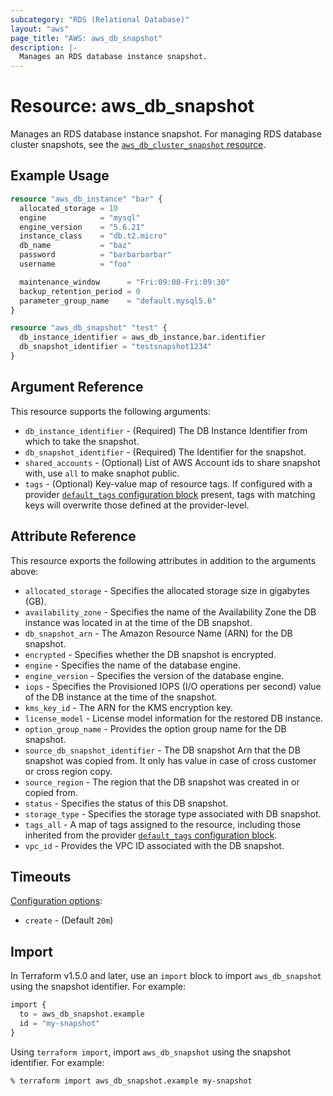 ```yaml
---
subcategory: "RDS (Relational Database)"
layout: "aws"
page_title: "AWS: aws_db_snapshot"
description: |-
  Manages an RDS database instance snapshot.
---
```


# Resource: aws_db_snapshot

Manages an RDS database instance snapshot. For managing RDS database cluster snapshots, see the [`aws_db_cluster_snapshot` resource](/docs/providers/aws/r/db_cluster_snapshot.html).

## Example Usage

```terraform
resource "aws_db_instance" "bar" {
  allocated_storage = 10
  engine            = "mysql"
  engine_version    = "5.6.21"
  instance_class    = "db.t2.micro"
  db_name           = "baz"
  password          = "barbarbarbar"
  username          = "foo"

  maintenance_window      = "Fri:09:00-Fri:09:30"
  backup_retention_period = 0
  parameter_group_name    = "default.mysql5.6"
}

resource "aws_db_snapshot" "test" {
  db_instance_identifier = aws_db_instance.bar.identifier
  db_snapshot_identifier = "testsnapshot1234"
}
```

## Argument Reference

This resource supports the following arguments:

* `db_instance_identifier` - (Required) The DB Instance Identifier from which to take the snapshot.
* `db_snapshot_identifier` - (Required) The Identifier for the snapshot.
* `shared_accounts` - (Optional) List of AWS Account ids to share snapshot with, use `all` to make snaphot public.
* `tags` - (Optional) Key-value map of resource tags. If configured with a provider [`default_tags` configuration block](https://registry.terraform.io/providers/hashicorp/aws/latest/docs#default_tags-configuration-block) present, tags with matching keys will overwrite those defined at the provider-level.

## Attribute Reference

This resource exports the following attributes in addition to the arguments above:

* `allocated_storage` - Specifies the allocated storage size in gigabytes (GB).
* `availability_zone` - Specifies the name of the Availability Zone the DB instance was located in at the time of the DB snapshot.
* `db_snapshot_arn` - The Amazon Resource Name (ARN) for the DB snapshot.
* `encrypted` - Specifies whether the DB snapshot is encrypted.
* `engine` - Specifies the name of the database engine.
* `engine_version` - Specifies the version of the database engine.
* `iops` - Specifies the Provisioned IOPS (I/O operations per second) value of the DB instance at the time of the snapshot.
* `kms_key_id` - The ARN for the KMS encryption key.
* `license_model` - License model information for the restored DB instance.
* `option_group_name` - Provides the option group name for the DB snapshot.
* `source_db_snapshot_identifier` - The DB snapshot Arn that the DB snapshot was copied from. It only has value in case of cross customer or cross region copy.
* `source_region` - The region that the DB snapshot was created in or copied from.
* `status` - Specifies the status of this DB snapshot.
* `storage_type` - Specifies the storage type associated with DB snapshot.
* `tags_all` - A map of tags assigned to the resource, including those inherited from the provider [`default_tags` configuration block](https://registry.terraform.io/providers/hashicorp/aws/latest/docs#default_tags-configuration-block).
* `vpc_id` - Provides the VPC ID associated with the DB snapshot.

## Timeouts

[Configuration options](https://developer.hashicorp.com/terraform/language/resources/syntax#operation-timeouts):

- `create` - (Default `20m`)

## Import

In Terraform v1.5.0 and later, use an `import` block to import `aws_db_snapshot` using the snapshot identifier. For example:

```terraform
import {
  to = aws_db_snapshot.example
  id = "my-snapshot"
}
```

Using `terraform import`, import `aws_db_snapshot` using the snapshot identifier. For example:

```console
% terraform import aws_db_snapshot.example my-snapshot
```
